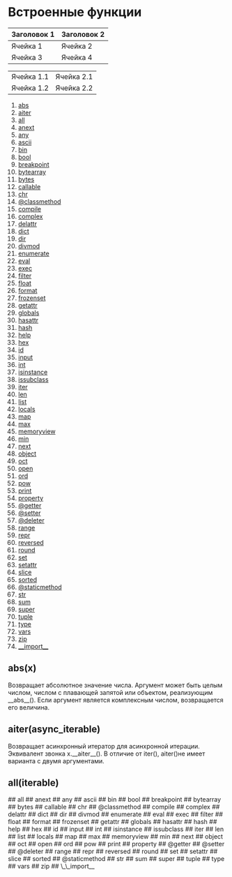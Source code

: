 # Встроенные функции

| Заголовок 1 | Заголовок 2 |
| ----------- | ----------- |
| Ячейка 1    | Ячейка 2   |
| Ячейка 3    | Ячейка 4   |

<table>
    <tr>
        <td>Ячейка 1.1</td>
        <td>Ячейка 2.1</td>
    </tr>
    <tr>
        <td>Ячейка 1.2</td>
        <td>Ячейка 2.2</td>
    </tr>
</table>

1. [abs](#abs)
2. [aiter](#aiter)
3. [all](#all)
4. [anext](#anext)
5. [any](#any)
6. [ascii](#ascii)
7. [bin](#bin)
8. [bool](#bool)
9. [breakpoint](#breakpoint)
10. [bytearray](#bytearray)
11. [bytes](#bytes)
12. [callable](#callable)
13. [chr](#chr)
14. [@classmethod](#classmethod)
15. [compile](#compile)
16. [complex](#complex)
17. [delattr](#delattr)
18. [dict](#dict)
19. [dir](#dir)
20. [divmod](#divmod)
21. [enumerate](#enumerate)
22. [eval](#eval)
23. [exec](#exec)
24. [filter](#filter)
25. [float](#float)
26. [format](#format)
27. [frozenset](#frozenset)
28. [getattr](#getattr)
29. [globals](#globals)
30. [hasattr](#hasattr)
31. [hash](#hash)
32. [help](#help)
33. [hex](#hex)
34. [id](#id)
35. [input](#input)
36. [int](#int)
37. [isinstance](#isinstance)
38. [issubclass](#issubclass)
39. [iter](#iter)
40. [len](#len)
41. [list](#list)
42. [locals](#locals)
43. [map](#map)
44. [max](#max)
45. [memoryview](#memoryview)
46. [min](#min)
47. [next](#next)
48. [object](#object)
49. [oct](#oct)
50. [open](#open)
51. [ord](#ord)
52. [pow](#pow)
53. [print](#print)
54. [property](#property)
55. [@getter](#getter)
56. [@setter](#setter)
57. [@deleter](#deleter)
58. [range](#range)
59. [repr](#repr)
60. [reversed](#reversed)
61. [round](#round)
62. [set](#set)
63. [setattr](#setattr)
64. [slice](#slice)
65. [sorted](#sorted)
66. [@staticmethod](#staticmethod)
67. [str](#str)
68. [sum](#sum)
69. [super](#super)
70. [tuple](#tuple)
71. [type](#type)
72. [vars](#vars)
73. [zip](#zip)
74. [\_\_import__](#\_\_import__)

<h2 id="abs">abs(x)</h2>
Возвращает абсолютное значение числа. Аргумент может быть целым числом, числом с плавающей запятой или объектом, реализующим __abs__(). Если аргумент является комплексным числом, возвращается его величина.
<h2 id="aiter">aiter(async_iterable)</h2>
Возвращает асинхронный итератор для асинхронной итерации. Эквивалент звонка x.__aiter__(). В отличие от iter(), aiter()не имеет варианта с двумя аргументами.
<h2 id="all">all(iterable)</h2>
## all
## anext
## any
## ascii
## bin
## bool
## breakpoint
## bytearray
## bytes
## callable
## chr
## @classmethod
## compile
## complex
## delattr
## dict
## dir
## divmod
## enumerate
## eval
## exec
## filter
## float
## format
## frozenset
## getattr
## globals
## hasattr
## hash
## help
## hex
## id
## input
## int
## isinstance
## issubclass
## iter
## len
## list
## locals
## map
## max
## memoryview
## min
## next
## object
## oct
## open
## ord
## pow
## print
## property
## @getter
## @setter
## @deleter
## range
## repr
## reversed
## round
## set
## setattr
## slice
## sorted
## @staticmethod
## str
## sum
## super
## tuple
## type
## vars
## zip
## \_\_import__